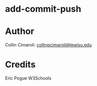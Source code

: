 # add-commit-push

# Author
Collin Cimaroli: collinpcimaroli@lewisu.edu

# Credits
Eric Pogue
W3Schools
